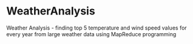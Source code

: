 # WeatherAnalysis
Weather Analysis - finding top 5 temperature and wind speed values for every year from large weather data using MapReduce programming
